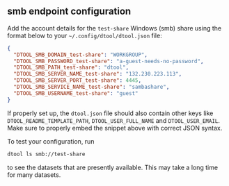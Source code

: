 ## smb endpoint configuration

Add the account details for the `test-share` Windows (smb) share using the format below to your `~/.config/dtool/dtool.json` file:

```json
{
  "DTOOL_SMB_DOMAIN_test-share": "WORKGROUP",
  "DTOOL_SMB_PASSWORD_test-share": "a-guest-needs-no-password",
  "DTOOL_SMB_PATH_test-share": "dtool",
  "DTOOL_SMB_SERVER_NAME_test-share": "132.230.223.113",
  "DTOOL_SMB_SERVER_PORT_test-share": 4445,
  "DTOOL_SMB_SERVICE_NAME_test-share": "sambashare",
  "DTOOL_SMB_USERNAME_test-share": "guest"
}
```

If properly set up, the `dtool.json` file should also contain other keys like `DTOOL_README_TEMPLATE_PATH`, `DTOOL_USER_FULL_NAME` and `DTOOL_USER_EMAIL`. Make sure to properly embed the snippet above with correct JSON syntax.

To test your configuration, run
```bash
dtool ls smb://test-share
```
to see the datasets that are presently available. This may take a long time for many datasets.
